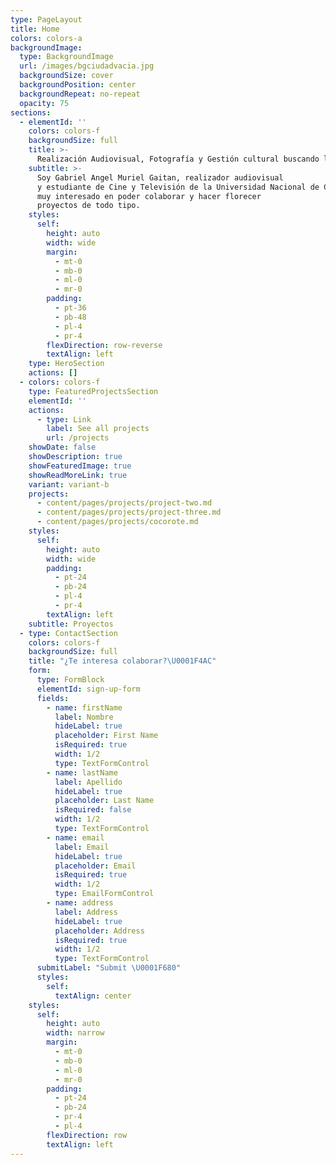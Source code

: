 ```yaml
---
type: PageLayout
title: Home
colors: colors-a
backgroundImage:
  type: BackgroundImage
  url: /images/bgciudadvacia.jpg
  backgroundSize: cover
  backgroundPosition: center
  backgroundRepeat: no-repeat
  opacity: 75
sections:
  - elementId: ''
    colors: colors-f
    backgroundSize: full
    title: >-
      Realización Audiovisual, Fotografía y Gestión cultural buscando lo íntimo en lo cotidiano.
    subtitle: >-
      Soy Gabriel Angel Muriel Gaitan, realizador audiovisual
      y estudiante de Cine y Televisión de la Universidad Nacional de Colombia,
      muy interesado en poder colaborar y hacer florecer
      proyectos de todo tipo.
    styles:
      self:
        height: auto
        width: wide
        margin:
          - mt-0
          - mb-0
          - ml-0
          - mr-0
        padding:
          - pt-36
          - pb-48
          - pl-4
          - pr-4
        flexDirection: row-reverse
        textAlign: left
    type: HeroSection
    actions: []
  - colors: colors-f
    type: FeaturedProjectsSection
    elementId: ''
    actions:
      - type: Link
        label: See all projects
        url: /projects
    showDate: false
    showDescription: true
    showFeaturedImage: true
    showReadMoreLink: true
    variant: variant-b
    projects:
      - content/pages/projects/project-two.md
      - content/pages/projects/project-three.md
      - content/pages/projects/cocorote.md
    styles:
      self:
        height: auto
        width: wide
        padding:
          - pt-24
          - pb-24
          - pl-4
          - pr-4
        textAlign: left
    subtitle: Proyectos
  - type: ContactSection
    colors: colors-f
    backgroundSize: full
    title: "¿Te interesa colaborar?\U0001F4AC"
    form:
      type: FormBlock
      elementId: sign-up-form
      fields:
        - name: firstName
          label: Nombre
          hideLabel: true
          placeholder: First Name
          isRequired: true
          width: 1/2
          type: TextFormControl
        - name: lastName
          label: Apellido
          hideLabel: true
          placeholder: Last Name
          isRequired: false
          width: 1/2
          type: TextFormControl
        - name: email
          label: Email
          hideLabel: true
          placeholder: Email
          isRequired: true
          width: 1/2
          type: EmailFormControl
        - name: address
          label: Address
          hideLabel: true
          placeholder: Address
          isRequired: true
          width: 1/2
          type: TextFormControl
      submitLabel: "Submit \U0001F680"
      styles:
        self:
          textAlign: center
    styles:
      self:
        height: auto
        width: narrow
        margin:
          - mt-0
          - mb-0
          - ml-0
          - mr-0
        padding:
          - pt-24
          - pb-24
          - pr-4
          - pl-4
        flexDirection: row
        textAlign: left
---
```

